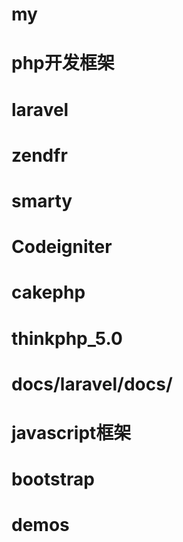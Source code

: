 # my


# php开发框架
# laravel
# zendfr
# smarty
# Codeigniter
# cakephp
# thinkphp_5.0
# docs/laravel/docs/

# javascript框架
# bootstrap

# demos
